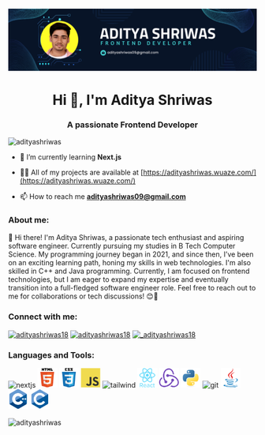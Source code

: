 ![logo](https://github.com/AdityaShriwas18/AdityaShriwas18/blob/main/Black%20Minimalist%20LinkedIn%20Banner.png)
<h1 align="center">Hi 👋, I'm Aditya Shriwas</h1>
<h3 align="center">A passionate Frontend Developer</h3>

<p align="left"> <img src="https://komarev.com/ghpvc/?username=adityashriwas&label=Profile%20views&color=0e75b6&style=flat" alt="adityashriwas" /> </p>

- 🌱 I’m currently learning **Next.js**

- 👨‍💻 All of my projects are available at [https://adityashriwas.wuaze.com/](https://adityashriwas.wuaze.com/)

- 📫 How to reach me **adityashriwas09@gmail.com**
<h3 align="left">About me:</h3>

<p align="left">👋 Hi there! I'm Aditya Shriwas, a passionate tech enthusiast and aspiring software engineer. Currently pursuing my studies in B Tech Computer Science. My programming journey began in 2021, and since then, I’ve been on an exciting learning path, honing my skills in web technologies. I'm also skilled in C++ and Java programming. Currently, I am focused on frontend technologies, but I am eager to expand my expertise and eventually transition into a full-fledged software engineer role. Feel free to reach out to me for collaborations or tech discussions! 😊🚀 </p>

<h3 align="left">Connect with me:</h3>
<p align="left">
<a href="https://linkedin.com/in/adityashriwas18" target="blank"><img align="center" src="https://raw.githubusercontent.com/rahuldkjain/github-profile-readme-generator/master/src/images/icons/Social/linked-in-alt.svg" alt="adityashriwas18" height="30" width="40" /></a>
<a href="https://www.leetcode.com/adityashriwas" target="blank"><img align="center" src="https://raw.githubusercontent.com/rahuldkjain/github-profile-readme-generator/master/src/images/icons/Social/leet-code.svg" alt="adityashriwas18" height="30" width="40" /></a>
<a href="https://instagram.com/_adityashriwas18" target="blank"><img align="center" src="https://raw.githubusercontent.com/rahuldkjain/github-profile-readme-generator/master/src/images/icons/Social/instagram.svg" alt="_adityashriwas18" height="30" width="40" /></a>
</p>

<h3 align="left">Languages and Tools:</h3>
<p align="left">
        <img src="https://cdn.worldvectorlogo.com/logos/nextjs-2.svg" alt="nextjs" width="40" height="40" "/> 
        <img src="https://raw.githubusercontent.com/devicons/devicon/master/icons/html5/html5-original-wordmark.svg" alt="html5" width="40" height="40"/>
        <img src="https://raw.githubusercontent.com/devicons/devicon/master/icons/css3/css3-original-wordmark.svg" alt="css3" width="40" height="40"/>
        <img src="https://raw.githubusercontent.com/devicons/devicon/master/icons/javascript/javascript-original.svg" alt="javascript" width="40" height="40"/>
        <img src="https://www.vectorlogo.zone/logos/tailwindcss/tailwindcss-icon.svg" alt="tailwind" width="40" height="40"/>
        <img src="https://raw.githubusercontent.com/devicons/devicon/master/icons/react/react-original-wordmark.svg" alt="react" width="40" height="40"/>
        <img src="https://raw.githubusercontent.com/devicons/devicon/master/icons/redux/redux-original.svg" alt="redux" width="40" height="40"/>
        <img src="https://raw.githubusercontent.com/devicons/devicon/master/icons/python/python-original.svg" alt="python" width="40" height="40"/>
        <img src="https://www.vectorlogo.zone/logos/git-scm/git-scm-icon.svg" alt="git" width="40" height="40"/>
        <img src="https://raw.githubusercontent.com/devicons/devicon/master/icons/java/java-original.svg" alt="java" width="40" height="40"/>
        <img src="https://raw.githubusercontent.com/devicons/devicon/master/icons/cplusplus/cplusplus-original.svg" alt="cplusplus" width="40" height="40"/>
        <img src="https://raw.githubusercontent.com/devicons/devicon/master/icons/c/c-original.svg" alt="c" width="40" height="40"/>
</p>

<p><img align="center" src="https://github-readme-stats.vercel.app/api/top-langs?username=adityashriwas&show_icons=true&locale=en&layout=compact" alt="adityashriwas" /></p>
